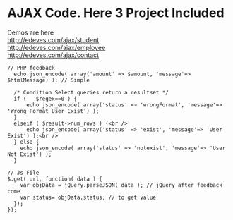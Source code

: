 # AJAX Code. Here 3 Project Included

Demos are here <br />
http://edeves.com/ajax/student <br />
http://edeves.com/ajax/employee <br />
http://edeves.com/ajax/contact <br />

```
// PHP feedback
  echo json_encode( array('amount' => $amount, 'message'=> $htmlMessage) ); // Simple
  
  /* Condition Select queries return a resultset */
  if (   $regex==0 ) {
      echo json_encode( array('status' => 'wrongFormat', 'message'=> 'Wrong Format User Exist') );
  }
  elseif ( $result->num_rows ) {<br />
      echo json_encode( array('status' => 'exist', 'message'=> 'User Exist') );<br />
  } else {
    echo json_encode( array('status' => 'notexist', 'message'=> 'User Not Exist') );
  }
  
// Js File
$.get( url, function( data ) {
    var objData = jQuery.parseJSON( data ); // jQuery after feedback come
    var status= objData.status; // to get value
  });
});
```

